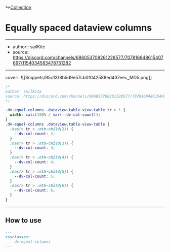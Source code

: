 ↪[Collection](Collection.md)

# Equally spaced dataview columns

---

- author:: sailKite
- source:: https://discord.com/channels/686053708261228577/707816848615407697/1154034583478751282

---

cover:: ![[Snippets/95c1318b5d9e57cb0f042588ed437eec_MD5.png]]

```css
/*
author: sailKite
source: https://discord.com/channels/686053708261228577/707816848615407697/1154034583478751282
*/

.dv-equal-columns .dataview.table-view-table tr > * {
  width: calc(100% / var(--dv-col-count));
}
.dv-equal-columns .dataview.table-view-table {
  :has(> tr > :nth-child(2)) {
    --dv-col-count: 2;
  }
  :has(> tr > :nth-child(3)) {
    --dv-col-count: 3;
  }
  :has(> tr > :nth-child(4)) {
    --dv-col-count: 4;
  }
  :has(> tr > :nth-child(5)) {
    --dv-col-count: 5;
  }
  :has(> tr > :nth-child(6)) {
    --dv-col-count: 6;
  }
}
```

---

## How to use

```md
---
cssclasses:
  - dv-equal-columns
---
```
